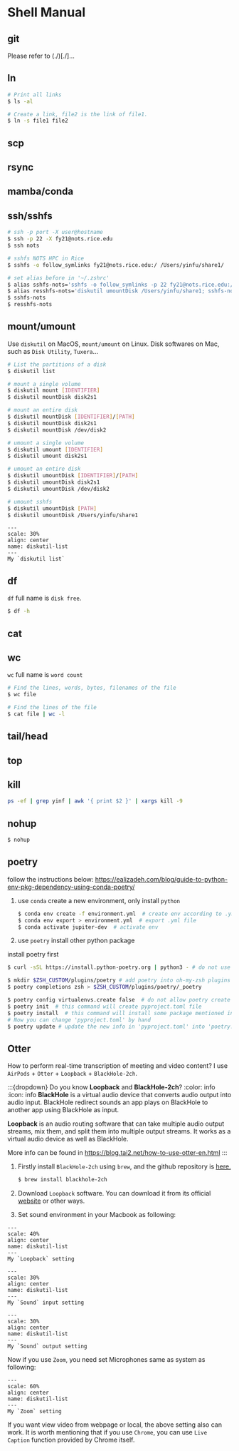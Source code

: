 # Shell Manual

## git

Please refer to (./)[./]...


## ln
```bash
# Print all links
$ ls -al

# Create a link, file2 is the link of file1.
$ ln -s file1 file2

```


## scp


## rsync



## mamba/conda



## ssh/sshfs
```bash
# ssh -p port -X user@hostname
$ ssh -p 22 -X fy21@nots.rice.edu
$ ssh nots

# sshfs NOTS HPC in Rice
$ sshfs -o follow_symlinks fy21@nots.rice.edu:/ /Users/yinfu/share1/

# set alias before in '~/.zshrc'
$ alias sshfs-nots='sshfs -o follow_symlinks -p 22 fy21@nots.rice.edu:/ /Users/yinfu/share1/'
$ alias resshfs-nots='diskutil umountDisk /Users/yinfu/share1; sshfs-nots'
$ sshfs-nots 
$ resshfs-nots
```



## mount/umount 
Use `diskutil` on MacOS, `mount/umount` on Linux. 
Disk softwares on Mac, such as `Disk Utility`, `Tuxera`...

```bash
# List the partitions of a disk
$ diskutil list

# mount a single volume
$ diskutil mount [IDENTIFIER]
$ diskutil mountDisk disk2s1

# mount an entire disk
$ diskutil mountDisk [IDENTIFIER]/[PATH]
$ diskutil mountDisk disk2s1
$ diskutil mountDisk /dev/disk2

# umount a single volume
$ diskutil umount [IDENTIFIER]
$ diskutil umount disk2s1

# umount an entire disk
$ diskutil umountDisk [IDENTIFIER]/[PATH]
$ diskutil umountDisk disk2s1
$ diskutil umountDisk /dev/disk2

# umount sshfs
$ diskutil umountDisk [PATH]
$ diskutil umountDisk /Users/yinfu/share1
```

```{figure} ./files/diskutil-list.jpg
---
scale: 30%
align: center
name: diskutil-list
---
My `diskutil list`
```

## df
`df` full name is `disk free`.

```bash
$ df -h
```

## cat


## wc
`wc` full name is `word count`

```bash
# Find the lines, words, bytes, filenames of the file
$ wc file

# Find the lines of the file
$ cat file | wc -l
```

## tail/head






## top

## kill

```bash
ps -ef | grep yinf | awk '{ print $2 }' | xargs kill -9
```


## nohup

```bash
$ nohup 
```




## poetry

follow the instructions below: https://ealizadeh.com/blog/guide-to-python-env-pkg-dependency-using-conda-poetry/

1. use `conda` create a new environment, only install `python`

    ```bash
    $ conda env create -f environment.yml  # create env according to .yml file
    $ conda env export > environment.yml  # export .yml file
    $ conda activate jupiter-dev  # activate env
    ```

2. use `poetry` install other python package

install poetry first
```bash
$ curl -sSL https://install.python-poetry.org | python3 - # do not use pip

$ mkdir $ZSH_CUSTOM/plugins/poetry # add poetry into oh-my-zsh plugins
$ poetry completions zsh > $ZSH_CUSTOM/plugins/poetry/_poetry
```


```bash
$ poetry config virtualenvs.create false  # do not allow poetry create env
$ poetry init  # this command will create pyproject.toml file
$ poetry install  # this command will install some package mentioned in 'pyproject.toml', and also generate a 'poetry.lock' file
# Now you can change 'pyproject.toml' by hand
$ poetry update # update the new info in 'pyproject.toml' into 'poetry.lock' file
```



## Otter



How to perform real-time transcription of meeting and video content?
I use `AirPods` + `Otter` + `Loopback` + `BlackHole-2ch`.

:::{dropdown} Do you know **Loopback** and **BlackHole-2ch**?
:color: info
:icon: info
**BlackHole** is a virtual audio device that converts audio output into audio input. BlackHole redirect sounds an app plays on BlackHole to another app using BlackHole as input.

**Loopback** is an audio routing software that can take multiple audio output streams, mix them, and split them into multiple output streams. It works as a virtual audio device as well as BlackHole.

More info can be found in https://blog.tai2.net/how-to-use-otter-en.html
:::

1. Firstly install `BlackHole-2ch` using `brew`, and the github repository is [here.](https://github.com/ExistentialAudio/BlackHole)

    ```bash
    $ brew install blackhole-2ch
    ```

2. Download `Loopback` software. You can download it from its official [website](https://rogueamoeba.com/loopback/) or other ways.

3. Set sound environment in your Macbook as following:

```{figure} ./files/otter.jpg
---
scale: 40%
align: center
name: diskutil-list
---
My `Loopback` setting
```

```{figure} ./files/input.jpg
---
scale: 30%
align: center
name: diskutil-list
---
My `Sound` input setting
```

```{figure} ./files/output.jpg
---
scale: 30%
align: center
name: diskutil-list
---
My `Sound` output setting
```


Now if you use `Zoom`, you need set Microphones same as system as following:

```{figure} ./files/zoom.jpg
---
scale: 60%
align: center
name: diskutil-list
---
My `Zoom` setting
```

If you want view video from webpage or local, the above setting also can work. 
It is worth mentioning that if you use `Chrome`, you can use `Live Caption` function
provided by Chrome itself.

